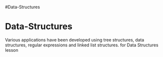 #Data-Structures
# Data-Structures
Various applications have been developed using tree structures, 
data structures, regular expressions and linked list structures.
for Data Structures lesson

